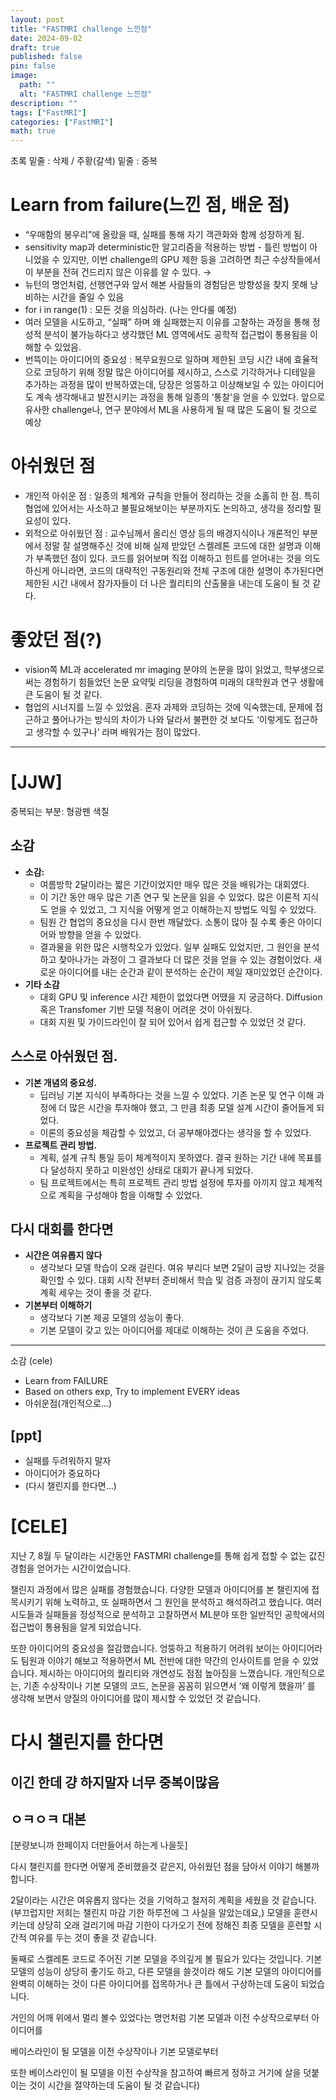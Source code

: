 ```yaml
---
layout: post
title: "FASTMRI challenge 느낀점"
date: 2024-09-02
draft: true
published: false
pin: false
image:
  path: ""
  alt: "FASTMRI challenge 느낀점"
description: ""
tags: ["FastMRI"]
categories: ["FastMRI"]
math: true
---
```



초록 밑줄 : 삭제 / 주황(갈색) 밑줄 : 중복


# Learn from failure(느낀 점, 배운 점)

- “우매함의 봉우리”에 올랐을 때, 실패를 통해 자기 객관화와 함께 성장하게 됨.
- sensitivity map과 deterministic한 알고리즘을 적용하는 방법 - 틀린 방법이 아니었을 수 있지만, 이번 challenge의 GPU 제한 등을 고려하면 최근 수상작들에서 이 부분을 전혀 건드리지 않은 이유를 알 수 있다. →
- 뉴턴의 명언처럼, 선행연구와 앞서 해본 사람들의 경험담은 방향성을 찾지 못해 낭비하는 시간을 줄일 수 있음
- for i in range(1) : 모든 것을 의심하라. (나는 안다룰 예정)
- 여러 모델을 시도하고, “실패” 하며 왜 실패했는지 이유를 고찰하는 과정을 통해 정성적 분석이 불가능하다고 생각했던 ML 영역에서도 공학적 접근법이 통용됨을 이해할 수 있었음.
- 번뜩이는 아이디어의 중요성 : 복무요원으로 일하며 제한된 코딩 시간 내에 효율적으로 코딩하기 위해 정말 많은 아이디어를 제시하고, 스스로 기각하거나 디테일을 추가하는 과정을 많이 반복하였는데, 당장은 엉뚱하고 이상해보일 수 있는 아이디어도 계속 생각해내고 발전시키는 과정을 통해 일종의 ‘통찰’을 얻을 수 있었다. 앞으로 유사한 challenge나, 연구 분야에서 ML을 사용하게 될 때 많은 도움이 될 것으로 예상

# 아쉬웠던 점

- 개인적 아쉬운 점 : 일종의 체계와 규칙을 만들어 정리하는 것을 소홀히 한 점. 특히 협업에 있어서는 사소하고 불필요해보이는 부분까지도 논의하고, 생각을 정리할 필요성이 있다.
- 외적으로 아쉬웠던 점 : 교수님께서 올리신 영상 등의 배경지식이나 개론적인 부분에서 정말 잘 설명해주신 것에 비해 실제 받았던 스켈레톤 코드에 대한 설명과 이해가 부족했던 점이 있다. 코드를 읽어보며 직접 이해하고 힌트를 얻어내는 것을 의도하신게 아니라면, 코드의 대략적인 구동원리와 전체 구조에 대한 설명이 추가된다면 제한된 시간 내에서 참가자들이 더 나은 퀄리티의 산출물을 내는데 도움이 될 것 같다.

# 좋았던 점(?)

- vision쪽 ML과 accelerated mr imaging 분야의 논문을 많이 읽었고, 학부생으로써는 경험하기 힘들었던 논문 요약및 리딩을 경험하여 미래의 대학원과 연구 생활에 큰 도움이 될 것 같다.
- 협업의 시너지를 느낄 수 있었음. 혼자 과제와 코딩하는 것에 익숙했는데, 문제에 접근하고 풀어나가는 방식의 차이가 나와 달라서 불편한 것 보다도 ‘이렇게도 접근하고 생각할 수 있구나’ 라며 배워가는 점이 많았다.

---


# [JJW]


중복되는 부분: 형광펜 색칠


## 소감

- **소감:**
	- 여름방학 2달이라는 짧은 기간이었지만 매우 많은 것을 배워가는 대회였다.
	- 이 기간 동안 매우 많은 기존 연구 및 논문을 읽을 수 있었다. 많은 이론적 지식도 얻을 수 있었고, 그 지식을 어떻게 얻고 이해하는지 방법도 익힐 수 있었다.
	- 팀원 간 협업의 중요성을 다시 한번 깨달았다. 소통이 많아 질 수록 좋은 아이디어와 방향을 얻을 수 있었다.
	- 결과물을 위한 많은 시행착오가 있었다. 일부 실패도 있었지만, 그 원인을 분석하고 찾아나가는 과정이 그 결과보다 더 많은 것을 얻을 수 있는 경험이었다.
	새로운 아이디어를 내는 순간과 같이 분석하는 순간이 제일 재미있었던 순간이다.
- **기타 소감**
	- 대회 GPU 및 inference 시간 제한이 없었다면 어땠을 지 궁금하다. Diffusion 혹은 Transfomer 기반 모델 적용이 어려운 것이 아쉬웠다.
	- 대회 지원 및 가이드라인이 잘 되어 있어서 쉽게 접근할 수 있었던 것 같다.

## 스스로 아쉬웠던 점.

- **기본 개념의 중요성.**
	- 딥러닝 기본 지식이 부족하다는 것을 느낄 수 있었다. 기존 논문 및 연구 이해 과정에 더 많은 시간을 투자해야 했고, 그 만큼 최종 모델 설계 시간이 줄어들게 되었다.
	- 이론의 중요성을 체감할 수 있었고, 더 공부해야겠다는 생각을  할 수 있었다.
- **프로젝트 관리 방법.**
	- 계획, 설계 규칙 통일 등이 체계적이지 못하였다. 결국 원하는 기간 내에 목표를 다 달성하지 못하고 미완성인 상태로 대회가 끝나게 되었다.
	- 팀 프로젝트에서는 특히 프로젝트 관리 방법 설정에 투자를 아끼지 않고 체계적으로 계획을 구성해야 함을 이해할 수 있었다.

## 다시 대회를 한다면

- **시간은 여유롭지 않다**
	- 생각보다 모델 학습이 오래 걸린다. 여유 부리다 보면 2달이 금방 지나있는 것을 확인할 수 있다. 대회 시작 전부터 준비해서 학습 및 검증 과정이 끊기지 않도록 계획 세우는 것이 좋을 것 같다.
- **기본부터 이해하기**
	- 생각보다 기본 제공 모델의 성능이 좋다.
	- 기본 모델이 갖고 있는 아이디어를 제대로 이해하는 것이 큰 도움을 주었다.

---


소감 (cele)

- Learn from FAILURE
- Based on others exp, Try to implement EVERY ideas
- 아쉬운점(개인적으로…)

## [ppt]

- 실패를 두려워하지 말자
- 아이디어가 중요하다
- (다시 챌린지를 한다면…)

# [CELE]


지난 7, 8월 두 달이라는 시간동안 FASTMRI challenge를 통해 쉽게 접할 수 없는 값진 경험을 얻어가는 시간이었습니다.


챌린지 과정에서 많은 실패를 경험했습니다. 다양한 모델과 아이디어를 본 챌린지에 접목시키기 위해 노력하고, 또 실패하면서 그 원인을 분석하고 해석하려고 했습니다. 여러 시도들과 실패들을 정성적으로 분석하고 고찰하면서 ML분야 또한 일반적인 공학에서의 접근법이 통용됨을 알게 되었습니다.


또한 아이디어의 중요성을 절감했습니다. 엉뚱하고 적용하기 어려워 보이는 아이디어라도 팀원과 이야기 해보고 적용하면서 ML 전반에 대한 약간의 인사이트를 얻을 수 있었습니다. 제시하는 아이디어의 퀄리티와 개연성도 점점 높아짐을 느꼈습니다. 개인적으로는, 기존 수상작이나 기본 모델의 코드, 논문을 꼼꼼히 읽으면서 ‘왜 이렇게 했을까’ 를 생각해 보면서 양질의 아이디어를 많이 제시할 수 있었던 것 같습니다.


# 다시 챌린지를 한다면


## 이긴 한데 걍 하지말자 너무 중복이많음 


## ㅇㅋㅇㅋ 대본 


[분량보니까 한페이지 더만들어서 하는게 나을듯]


다시 챌린지를 한다면 어떻게 준비했을것 같은지, 아쉬웠던 점을 담아서 이야기 해볼까 합니다.


2달이라는 시간은 여유롭지 않다는 것을 기억하고 철저히 계획을 세웠을 것 같습니다. (부끄럽지만 저희는 챌린지 마감 기한 하루전에 그 사실을 알았는데요,) 모델을 훈련시키는데 상당히 오래 걸리기에 마감 기한이 다가오기 전에 정해진 최종 모델을 훈련할 시간적 여유를 두는 것이 좋을 것 같습니다.


둘째로 스켈레톤 코드로 주어진 기본 모델을 주의깊게 볼 필요가 있다는 것입니다. 기본 모델의 성능이 상당히 좋기도 하고, 다른 모델을 쓸것이라 해도 기본 모델의 아이디어를 완벽히 이해하는 것이 다른 아이디어를 접목하거나 큰 틀에서 구상하는데 도움이 되었습니다.


거인의 어깨 위에서 멀리 볼수 있었다는 명언처럼 기본 모델과 이전 수상작으로부터 아이디어를 


 베이스라인이 될 모델을 이전 수상작이나 기본 모델로부터 


또한 베이스라인이 될 모델을 이전 수상작을 참고하여 빠르게 정하고 거기에 살을 덧붙이는 것이 시간을 절약하는데 도움이 될 것 같습니다)


<script>
  window.MathJax = {
    tex: {
      macros: {
        R: "\\mathbb{R}",
        N: "\\mathbb{N}",
        Z: "\\mathbb{Z}",
        Q: "\\mathbb{Q}",
        C: "\\mathbb{C}",
        proj: "\\operatorname{proj}",
        rank: "\\operatorname{rank}",
        im: "\\operatorname{im}",
        dom: "\\operatorname{dom}",
        codom: "\\operatorname{codom}",
        argmax: "\\operatorname*{arg\,max}",
        argmin: "\\operatorname*{arg\,min}",
        "\{": "\\lbrace",
        "\}": "\\rbrace",
        sub: "\\subset",
        sup: "\\supset",
        sube: "\\subseteq",
        supe: "\\supseteq"
      },
      tags: "ams",
      strict: false, 
      inlineMath: [["$", "$"], ["\\(", "\\)"]],
      displayMath: [["$$", "$$"], ["\\[", "\\]"]]
    },
    options: {
      skipHtmlTags: ["script", "noscript", "style", "textarea", "pre"]
    }
  };
</script>
<script async src="https://cdn.jsdelivr.net/npm/mathjax@3/es5/tex-mml-chtml.js"></script>
